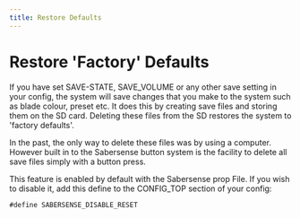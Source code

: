 ```yaml
---
title: Restore Defaults
---
```


# Restore 'Factory' Defaults

If you have set SAVE-STATE, SAVE_VOLUME or any other save setting in your config, the system will save changes that you make to the system such as blade colour, preset etc. It does this by creating save files and storing them on the SD card. Deleting these files from the SD restores the system to 'factory defaults'.

In the past, the only way to delete these files was by using a computer. However built in to the Sabersense button system is the facility to delete all save files simply with a button press.

This feature is enabled by default with the Sabersense prop File. If you wish to disable it, add this define to the CONFIG_TOP section of your config:

`#define SABERSENSE_DISABLE_RESET`
